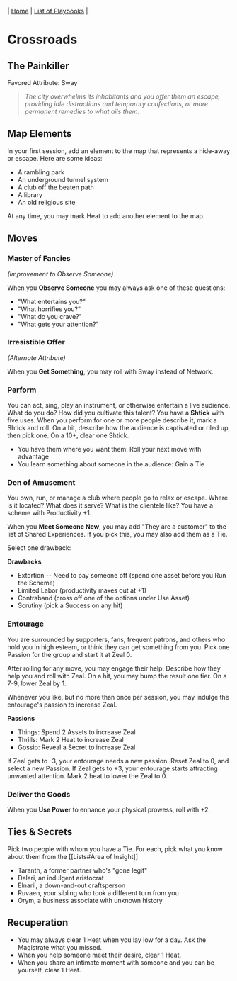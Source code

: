 | [Home](../index.md) | [List of Playbooks](Overview.md) |

# Crossroads
## The Painkiller
Favored Attribute: Sway

>*The city overwhelms its inhabitants and you offer them an escape, providing idle distractions and temporary confections, or more permanent remedies to what ails them.*

## Map Elements
In your first session, add an element to the map that represents a hide-away or escape. Here are some ideas:

- A rambling park
- An underground tunnel system
- A club off the beaten path 
- A library
- An old religious site

At any time, you may mark Heat to add another element to the map.


## Moves

### Master of Fancies
*(Improvement to Observe Someone)*

When you **Observe Someone** you may always ask one of these questions:

- "What entertains you?"
- "What horrifies you?"
- "What do you crave?"
- "What gets your attention?"

### Irresistible Offer
*(Alternate Attribute)*

When you **Get Something**, you may roll with Sway instead of Network.

### Perform
You can act, sing, play an instrument, or otherwise entertain a live audience. What do you do? How did you cultivate this talent? You have a **Shtick** with five uses. When you perform for one or more people describe it, mark a Shtick and roll. On a hit, describe how the audience is captivated or riled up, then pick one. On a 10+, clear one Shtick.
- You have them where you want them: Roll your next move with advantage
- You learn something about someone in the audience: Gain a Tie

 
### Den of Amusement
You own, run, or manage a club where people go to relax or escape. Where is it located? What does it serve? What is the clientele like? You have a scheme with Productivity +1.

When you **Meet Someone New**, you may add "They are a customer" to the list of Shared Experiences. If you pick this, you may also add them as a Tie.

Select one drawback:

**Drawbacks**
- Extortion -- Need to pay someone off (spend one asset before you Run the Scheme)
- Limited Labor (productivity maxes out at +1)
- Contraband (cross off one of the options under Use Asset)
- Scrutiny (pick a Success on any hit)

### Entourage
You are surrounded by supporters, fans, frequent patrons, and others who hold you in high esteem, or think they can get something from you. Pick one Passion for the group and start it at Zeal 0. 

After rolling for any move, you may engage their help. Describe how they help you and roll with Zeal. On a hit, you may bump the result one tier. On a 7-9, lower Zeal by 1.

Whenever you like, but no more than once per session, you may indulge the entourage's passion to increase Zeal.

**Passions**
- Things: Spend 2 Assets to increase Zeal
- Thrills: Mark 2 Heat to increase Zeal
- Gossip: Reveal a Secret to increase Zeal

If Zeal gets to -3, your entourage needs a new passion. Reset Zeal to 0, and select a new Passion.
If Zeal gets to +3, your entourage starts attracting unwanted attention. Mark 2 heat to lower the Zeal to 0.



### Deliver the Goods
When you **Use Power** to enhance your physical prowess, roll with +2.

## Ties & Secrets
Pick two people with whom you have a Tie. For each, pick what you know about them from the [[Lists#Area of Insight]]

- Taranth, a former partner who's "gone legit"
- Dalari, an indulgent aristocrat
- Elnaril, a down-and-out craftsperson
- Ruvaen, your sibling who took a different turn from you
- Orym, a business associate with unknown history

## Recuperation
- You may always clear 1 Heat when you lay low for a day. Ask the Magistrate what you missed.
- When you help someone meet their desire, clear 1 Heat.
- When you share an intimate moment with someone and you can be yourself, clear 1 Heat.